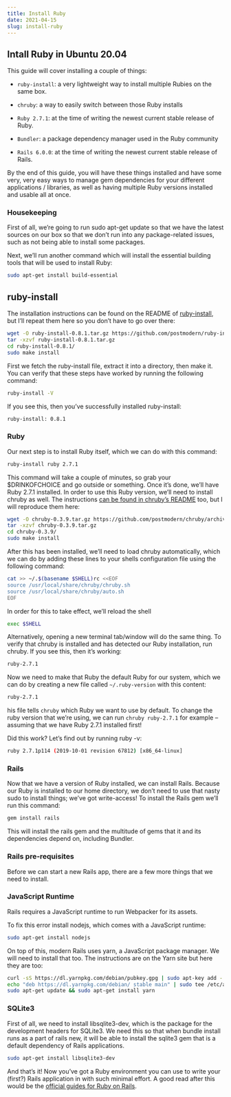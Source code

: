 ```yaml
---
title: Install Ruby
date: 2021-04-15
slug: install-ruby
---
```


## Intall Ruby in Ubuntu 20.04

This guide will cover installing a couple of things:

* ``ruby-install``: a very lightweight way to install multiple Rubies on the same box.

* ``chruby``: a way to easily switch between those Ruby installs

* ``Ruby 2.7.1``: at the time of writing the newest current stable release of Ruby.

* ``Bundler``: a package dependency manager used in the Ruby community

* ``Rails 6.0.0``: at the time of writing the newest current stable release of Rails.

By the end of this guide, you will have these things installed and have some very, very easy ways to manage gem dependencies for your different applications / libraries, as well as having multiple Ruby versions installed and usable all at once.

### Housekeeping
First of all, we’re going to run sudo apt-get update so that we have the latest sources on our box so that we don’t run into any package-related issues, such as not being able to install some packages.

Next, we’ll run another command which will install the essential building tools that will be used to install Ruby:
```bash
sudo apt-get install build-essential
```
## ruby-install
The installation instructions can be found on the README of [ruby-install](https://github.com/postmodern/ruby-install#install), but I’ll repeat them here so you don’t have to go over there:

```bash
wget -O ruby-install-0.8.1.tar.gz https://github.com/postmodern/ruby-install/archive/v0.8.1.tar.gz
tar -xzvf ruby-install-0.8.1.tar.gz
cd ruby-install-0.8.1/
sudo make install
```
First we fetch the ruby-install file, extract it into a directory, then make it. You can verify that these steps have worked by running the following command:
```bash
ruby-install -V
```
If you see this, then you’ve successfully installed ruby-install:
```bash
ruby-install: 0.8.1
```

### Ruby

Our next step is to install Ruby itself, which we can do with this command:
```bash
ruby-install ruby 2.7.1
```
This command will take a couple of minutes, so grab your $DRINKOFCHOICE and go outside or something. Once it’s done, we’ll have Ruby 2.7.1 installed. In order to use this Ruby version, we’ll need to install chruby as well. The instructions [can be found in chruby’s README](https://github.com/postmodern/chruby#install) too, but I will reproduce them here:

```bash
wget -O chruby-0.3.9.tar.gz https://github.com/postmodern/chruby/archive/v0.3.9.tar.gz
tar -xzvf chruby-0.3.9.tar.gz
cd chruby-0.3.9/
sudo make install
```
After this has been installed, we’ll need to load chruby automatically, which we can do by adding these lines to your shells configuration file using the following command:

```bash
cat >> ~/.$(basename $SHELL)rc <<EOF
source /usr/local/share/chruby/chruby.sh
source /usr/local/share/chruby/auto.sh
EOF
```
In order for this to take effect, we’ll reload the shell

```bash
exec $SHELL
```

Alternatively, opening a new terminal tab/window will do the same thing.
To verify that chruby is installed and has detected our Ruby installation, run chruby. If you see this, then it’s working:

```bash
ruby-2.7.1
```
Now we need to make that Ruby the default Ruby for our system, which we can do by creating a new file called ``~/.ruby-version`` with this content:

```bash
ruby-2.7.1
```
his file tells ``chruby`` which Ruby we want to use by default. To change the ruby version that we’re using, we can run ``chruby ruby-2.7.1`` for example – assuming that we have Ruby 2.7.1 installed first!

Did this work? Let’s find out by running ruby -v:

```bash
ruby 2.7.1p114 (2019-10-01 revision 67812) [x86_64-linux]
```

### Rails 

Now that we have a version of Ruby installed, we can install Rails. Because our Ruby is installed to our home directory, we don’t need to use that nasty sudo to install things; we’ve got write-access! To install the Rails gem we’ll run this command:

```bash
gem install rails 
```
This will install the rails gem and the multitude of gems that it and its dependencies depend on, including Bundler.


### Rails pre-requisites

Before we can start a new Rails app, there are a few more things that we need to install.

### JavaScript Runtime

Rails requires a JavaScript runtime to run Webpacker for its assets.

To fix this error install nodejs, which comes with a JavaScript runtime:

```bash
sudo apt-get install nodejs
```
On top of this, modern Rails uses yarn, a JavaScript package manager. We will need to install that too. The instructions are on the Yarn site but here they are too:

```bash
curl -sS https://dl.yarnpkg.com/debian/pubkey.gpg | sudo apt-key add -
echo "deb https://dl.yarnpkg.com/debian/ stable main" | sudo tee /etc/apt/sources.list.d/yarn.list
sudo apt-get update && sudo apt-get install yarn
```

### SQLite3

First of all, we need to install libsqlite3-dev, which is the package for the development headers for SQLite3. We need this so that when bundle install runs as a part of rails new, it will be able to install the sqlite3 gem that is a default dependency of Rails applications.

```bash
sudo apt-get install libsqlite3-dev
```
And that’s it! Now you’ve got a Ruby environment you can use to write your (first?) Rails application in with such minimal effort. A good read after this would be the [official guides for Ruby on Rails](http://guides.rubyonrails.org/).
